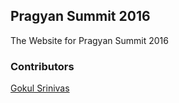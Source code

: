 ## Pragyan Summit 2016

The Website for Pragyan Summit 2016

### Contributors
[Gokul Srinivas](https://github.com/GokulSrinivas)
